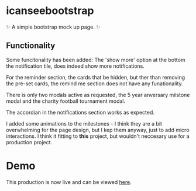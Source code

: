 ﻿# icanseebootstrap

:sparkles: A simple bootstrap mock up page. :sparkles:

## Functionality 

Some funcitonality has been added:
The 'show more' option at the bottom the notification tile, 
does indeed show more notifications. 

For the reminder section, the cards that be hidden, but ther than removing the pre-set cards, the remind me section does not have any funationality. 

There is only two modals active as requested, the 5 year anversary milstone modal and the charity football tournament modal. 

The accordian in the notifications section works as expected. 

I added some animations to the milestones - I think they are a bit overwhelming for the page design, but I kep them anyway, just to add micro interactions. I think it fitting to <b>this</b> project, but wouldn't neccesary use for a production project. 

# Demo 

This production is now live and can be viewed [here](https://icanseebootstrap.vercel.app/).




